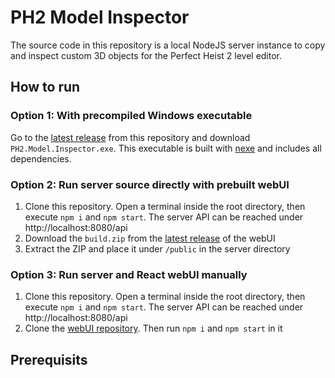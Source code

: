 # PH2 Model Inspector

The source code in this repository is a local NodeJS server instance to copy and inspect custom 3D objects for the Perfect Heist 2 level editor.

## How to run

### Option 1: With precompiled Windows executable
Go to the [latest release](https://github.com/SoulKa/ph2-model-inspector-server/releases/latest) from this repository and download `PH2.Model.Inspector.exe`. This executable is built with [nexe](https://github.com/nexe/nexe) and includes all dependencies.

### Option 2: Run server source directly with prebuilt webUI

1. Clone this repository. Open a terminal inside the root directory, then execute `npm i` and `npm start`. The server API can be reached under http://localhost:8080/api
2. Download the `build.zip` from the [latest release](https://github.com/SoulKa/ph2-model-inspector-client/releases/latest) of the webUI
3. Extract the ZIP and place it under `/public` in the server directory

### Option 3: Run server and React webUI manually

1. Clone this repository. Open a terminal inside the root directory, then execute `npm i` and `npm start`. The server API can be reached under http://localhost:8080/api
2. Clone the [webUI repository](https://github.com/SoulKa/ph2-model-inspector-client). Then run `npm i` and `npm start` in it

## Prerequisits